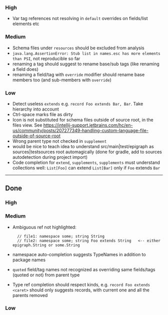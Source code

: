 ### High
- Var tag references not resolving in `default` overrides on fields/list elements etc

### Medium
- Schema files under `resources` should be excluded from analysis
- `java.lang.AssertionError: Stub list in names.esc has more elements than PSI`, not reproducible so far
- renaming a tag should suggest to rename base/sub tags (like renaming a field does)
- renaming a field/tag with `override` modifier should rename base members too (and sub-members with `override`) 

### Low
- Detect useless `extends` e.g. `record Foo extends Bar, Bar`. Take hierarchy into account
- Ctrl-space marks file as dirty
- Icon is not substituted for schema files outside of source root, in the files view. See https://intellij-support.jetbrains.com/hc/en-us/community/posts/207277349-handling-custom-language-file-outside-of-source-root
- Wrong parent type not checked in `supplement`
- would be nice to teach idea to understand src/main|test/epigraph as sources|testsources root automagically (done for gradle, add to sources autodetection during project import)
- Code completion for `extend`, `supplements`, `supplements` must understand collections well: `List[Foo]` can extend `List[Bar]` only if `Foo` extends `Bar`

----
## Done
### High

### Medium
- Ambiguous ref not highlighted:

        // file1: namespace some; string String
        // file2: namespace some; string Foo extends String   <-- either epigraph.String or some.String
- namespace auto-completion suggests TypeNames in addition to package names
- `quoted` field/tag names not recognized as overriding same fields/tags (quoted or not) from parent type
- Type ref completion should respect kinds, e.g. `record Foo extends <caret>` should only suggests records, with current one and all the parents removed

### Low
